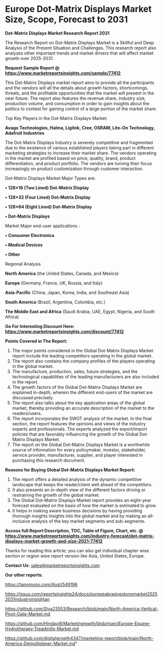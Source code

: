 # Europe Dot-Matrix Displays Market Size, Scope, Forecast to 2031

<strong>Dot-Matrix Displays Market Research Report 2031</strong>

The Research Report on Dot-Matrix Displays Market is a Skillful and Deep Analysis of the Present Situation and Challenges. This research report also analyzes other important trends and market drivers that will affect market growth over 2025-2031.

<strong>Request Sample Report @ <a href=https://www.marketreportsinsights.com/sample/77412>https://www.marketreportsinsights.com/sample/77412</a></strong>

This Dot-Matrix Displays market report aims to provide all the participants and the vendors will all the details about growth factors, shortcomings, threats, and the profitable opportunities that the market will present in the near future. The report also features the revenue share, industry size, production volume, and consumption in order to gain insights about the politics to contest for gaining control of a large portion of the market share.

Top Key Players in the Dot-Matrix Displays Market:

<strong>Avago Technologies, Halma, Ligitek, Cree, OSRAM, Lite-On Technology, Adafruit Industries</strong>

The Dot-Matrix Displays Industry is severely competitive and fragmented due to the existence of various established players taking part in different marketing strategies to increase their market share. The vendors operating in the market are profiled based on price, quality, brand, product differentiation, and product portfolio. The vendors are turning their focus increasingly on product customization through customer interaction.

Dot-Matrix Displays Market Major Types are:

<strong>• 128×16 (Two Lined) Dot-Matrix Display

• 128×32 (Four Lined) Dot-Matrix Display

• 128×64 (Eight Lined) Dot-Matrix Display

• Dot-Matrix Displays</strong>

Market Major end-user applications :

<strong>• Consumer Electronics

• Medical Devices

• Other</strong>

Regional Analysis

</u><strong><b>North America</b></strong> (the United States, Canada, and Mexico)

<strong><b>Europe </b></strong>(Germany, France, UK, Russia, and Italy)

<strong><b>Asia-Pacific</b></strong> (China, Japan, Korea, India, and Southeast Asia)

<strong><b>South America</b></strong> (Brazil, Argentina, Colombia, etc.)

<strong><b>The Middle East and Africa</b></strong> (Saudi Arabia, UAE, Egypt, Nigeria, and South Africa)

<strong>Go For Interesting Discount Here: <a href=https://www.marketreportsinsights.com/discount/77412>https://www.marketreportsinsights.com/discount/77412</a></strong>

<strong>Points Covered in The Report:</strong>
<ol>
  <li>The major points considered in the Global Dot-Matrix Displays Market report include the leading competitors operating in the global market.</li>
  <li>The report also contains the company profiles of the players operating in the global market.</li>
  <li>The manufacture, production, sales, future strategies, and the technological capabilities of the leading manufacturers are also included in the report.</li>
  <li>The growth factors of the Global Dot-Matrix Displays Market are explained in-depth, wherein the different end-users of the market are discussed precisely.</li>
  <li>The report also talks about the key application areas of the global market, thereby providing an accurate description of the market to the readers/users.</li>
  <li>The report incorporates the SWOT analysis of the market. In the final section, the report features the opinions and views of the industry experts and professionals. The experts analyzed the export/import policies that are favorably influencing the growth of the Global Dot-Matrix Displays Market.</li>
  <li>The report on the Global Dot-Matrix Displays Market is a worthwhile source of information for every policymaker, investor, stakeholder, service provider, manufacturer, supplier, and player interested in purchasing this research document.</li>
</ol>
<strong>Reasons for Buying Global Dot-Matrix Displays Market Report:</strong>

<ol>
  <li>The report offers a detailed analysis of the dynamic competitive landscape that keeps the reader/client well ahead of the competitors.</li>
  <li>It also presents an in-depth view of the different factors driving or restraining the growth of the global market.</li>
  <li>The Global Dot-Matrix Displays Market report provides an eight-year forecast evaluated on the basis of how the market is estimated to grow.</li>
  <li>It helps in making aware business decisions by having providing thorough insights insights into the global market and by making an all-inclusive analysis of the key market segments and sub-segments.</li>
</ol>
<strong>Access full Report Description, TOC, Table of Figure, Chart, etc. @ <a href=https://www.marketreportsinsights.com/industry-forecast/dot-matrix-displays-market-growth-and-size-2021-77412>https://www.marketreportsinsights.com/industry-forecast/dot-matrix-displays-market-growth-and-size-2021-77412</a></strong>


Thanks for reading this article; you can also get individual chapter wise section or region wise report version like Asia, United States, Europe.

<strong>Contact Us:</strong>
sales@marketreportsinsights.com

<strong>Our other reports:</strong>

<a href=https://tanomuno.com/illust/549196>https://tanomuno.com/illust/549196</a>

<a href=https://issuu.com/reportsinsights24/docs/europeabrasivestonemarket20252031industryinsightan>https://issuu.com/reportsinsights24/docs/europeabrasivestonemarket20252031industryinsightan</a>

<a href=https://github.com/Siya23553/Research/blob/main/North-America-Vertical-Pivot-Gate-Market.md>https://github.com/Siya23553/Research/blob/main/North-America-Vertical-Pivot-Gate-Market.md</a>

<a href=https://github.com/Hindavi8/Marketingrowth/blob/main/Europe-Equine-Hydrotherapy-Treadmills-Market.md>https://github.com/Hindavi8/Marketingrowth/blob/main/Europe-Equine-Hydrotherapy-Treadmills-Market.md</a>

<a href=https://github.com/digitalgrowth4347/marketing-report/blob/main/North-America-Demultiplexer-Market.md>https://github.com/digitalgrowth4347/marketing-report/blob/main/North-America-Demultiplexer-Market.md</a>"
